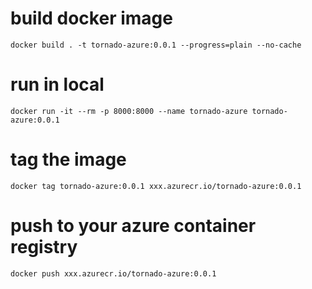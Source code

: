 # build docker image 
```
docker build . -t tornado-azure:0.0.1 --progress=plain --no-cache
```

# run in local
```
docker run -it --rm -p 8000:8000 --name tornado-azure tornado-azure:0.0.1
```

# tag the image
```
docker tag tornado-azure:0.0.1 xxx.azurecr.io/tornado-azure:0.0.1
```

# push to your azure container registry
```
docker push xxx.azurecr.io/tornado-azure:0.0.1
```


